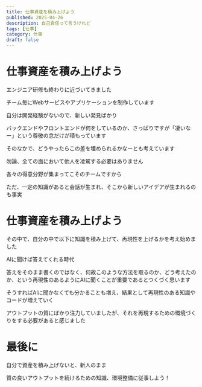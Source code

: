 ```yaml
---
title: 仕事資産を積み上げよう
published: 2025-04-26
description: 自己責任って言うけれど
tags: [仕事]
category: 仕事
draft: false
---
```


# 仕事資産を積み上げよう
エンジニア研修も終わりに近づいてきました

チーム毎にWebサービスやアプリケーションを制作しています

自分は開発経験がないので、新しい発見ばかり

バックエンドやフロントエンドが何をしているのか、さっぱりですが「凄いなー」という尊敬の念だけが積もっています

そのなかで、どうやったらこの差を埋められるかなーとも考えています

勿論、全ての面において他人を凌駕する必要はありません

各々の得意分野が集まってこそのチームですから

ただ、一定の知識があると会話が生まれ、そこから新しいアイデアが生まれるのも事実

# 仕事資産を積み上げよう

その中で、自分の中で以下に知識を積み上げて、再現性を上げるかを考え始めました

AIに聞けば答えてくれる時代

答えをそのまま書くのではなく、何故このような方法を取るのか、どう考えたのか、という再現性のあるようにAIに聞くことが重要であるとつくづく思います

そうすればAIに聞かなくても分かることも増え、結果として再現性のある知識やコードが増えていく

アウトプットの質にばかり注力していましたが、それを再現するための環境づくりをする必要があると感じました

# 最後に

自分で資産を積み上げないと、新人のまま

質の良いアウトプットを続けるための知識、環境整備に従事しよう！


